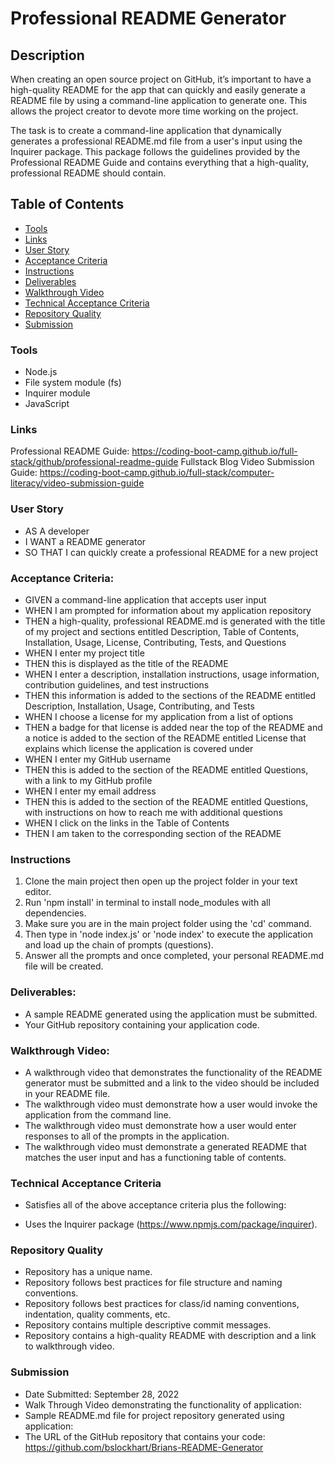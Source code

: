 # Professional README Generator

## Description
When creating an open source project on GitHub, it’s important to have a high-quality README for the app that can quickly and easily generate a README file by using a command-line application to generate one. This allows the project creator to devote more time working on the project.

The task is to create a command-line application that dynamically generates a professional README.md file from a user's input using the Inquirer package. This package follows the guidelines provided by the Professional README Guide and contains everything that a high-quality, professional README should contain.

## Table of Contents
* [Tools](#tools)
* [Links](#links)
* [User Story](#User-Story)
* [Acceptance Criteria](#Acceptance-Criteria)
* [Instructions](#Instructions)
* [Deliverables](#Deliverables)
* [Walkthrough Video](#Walkthrough-Video)
* [Technical Acceptance Criteria](#Technical-Acceptance-Criteria)
* [Repository Quality](#Repository-Quality)
* [Submission](#Submission)

### Tools
- Node.js
- File system module (fs)
- Inquirer module
- JavaScript

### Links
Professional README Guide: https://coding-boot-camp.github.io/full-stack/github/professional-readme-guide
Fullstack Blog Video Submission Guide: https://coding-boot-camp.github.io/full-stack/computer-literacy/video-submission-guide

### User Story
* AS A developer
* I WANT a README generator
* SO THAT I can quickly create a professional README for a new project

### Acceptance Criteria:
* GIVEN a command-line application that accepts user input
* WHEN I am prompted for information about my application repository
* THEN a high-quality, professional README.md is generated with the title of my project and sections entitled Description, Table of Contents, Installation, Usage, License, Contributing, Tests, and Questions
* WHEN I enter my project title
* THEN this is displayed as the title of the README
* WHEN I enter a description, installation instructions, usage information, contribution guidelines, and test instructions 
* THEN this information is added to the sections of the README entitled Description, Installation, Usage, Contributing, and Tests 
* WHEN I choose a license for my application from a list of options
* THEN a badge for that license is added near the top of the README and a notice is added to the section of the README entitled License that explains which license the application is covered under
* WHEN I enter my GitHub username
* THEN this is added to the section of the README entitled Questions, with a link to my GitHub profile
* WHEN I enter my email address
* THEN this is added to the section of the README entitled Questions, with instructions on how to reach me with additional questions
* WHEN I click on the links in the Table of Contents
* THEN I am taken to the corresponding section of the README

### Instructions
1. Clone the main project then open up the project folder in your text editor.
2. Run 'npm install' in terminal to install node_modules with all dependencies.
3. Make sure you are in the main project folder using the 'cd' command.
4. Then type in 'node index.js' or 'node index' to execute the application and load up the chain of prompts (questions).
5. Answer all the prompts and once completed, your personal README.md file will be created.

### Deliverables: 
* A sample README generated using the application must be submitted. 
* Your GitHub repository containing your application code.

### Walkthrough Video: 
* A walkthrough video that demonstrates the functionality of the README generator must be submitted and a link to the video should be included in your README file.
* The walkthrough video must demonstrate how a user would invoke the application from the command line.
* The walkthrough video must demonstrate how a user would enter responses to all of the prompts in the application.
* The walkthrough video must demonstrate a generated README that matches the user input and has a functioning table of contents.

### Technical Acceptance Criteria
* Satisfies all of the above acceptance criteria plus the following:
- Uses the Inquirer package (https://www.npmjs.com/package/inquirer).

### Repository Quality
* Repository has a unique name.
* Repository follows best practices for file structure and naming conventions.
* Repository follows best practices for class/id naming conventions, indentation, quality comments, etc.
* Repository contains multiple descriptive commit messages.
* Repository contains a high-quality README with description and a link to walkthrough video.

### Submission
* Date Submitted: September 28, 2022
* Walk Through Video demonstrating the functionality of application: 
* Sample README.md file for project repository generated using application: 
* The URL of the GitHub repository that contains your code: https://github.com/bslockhart/Brians-README-Generator